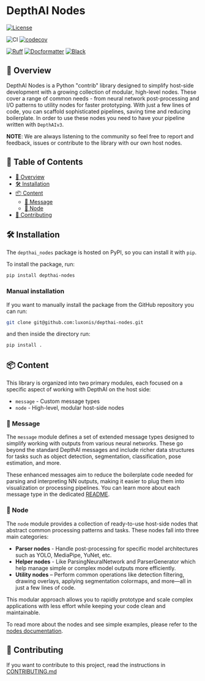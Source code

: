 # DepthAI Nodes

[![License](https://img.shields.io/badge/License-Apache_2.0-blue.svg)](https://opensource.org/licenses/Apache-2.0)

![CI](https://github.com/luxonis/depthai-nodes/actions/workflows/ci.yaml/badge.svg?event=pull_request)
[![codecov](https://codecov.io/gh/luxonis/depthai-nodes/graph/badge.svg?token=ZG493MZ07B)](https://codecov.io/gh/luxonis/depthai-nodes)

[![Ruff](https://img.shields.io/endpoint?url=https://raw.githubusercontent.com/astral-sh/ruff/main/assets/badge/v2.json)](https://github.com/astral-sh/ruff)
[![Docformatter](https://img.shields.io/badge/%20formatter-docformatter-fedcba.svg)](https://github.com/PyCQA/docformatter)
[![Black](https://img.shields.io/badge/code%20style-black-000000.svg)](https://github.com/psf/black)

## 🌟 Overview

DepthAI Nodes is a Python "contrib" library designed to simplify host-side development with a growing collection of modular, high-level nodes. These cover a range of common needs - from neural network post-processing and I/O patterns to utility nodes for faster prototyping. With just a few lines of code, you can scaffold sophisticated pipelines, saving time and reducing boilerplate. In order to use these nodes you need to have your pipeline written with `DepthAIv3`.

**NOTE**:
We are always listening to the community so feel free to report and feedback, issues or contribute to the library with our own host nodes.

## 📜 Table of Contents

- [🌟 Overview](#overview)
- [🛠️ Installation](#-installation)
- [📦 Content](#-content)
  - [📨 Message](#-message)
  - [🧩 Node](#-node)
- [🤝 Contributing](#-contributing)

## 🛠️ Installation

The `depthai_nodes` package is hosted on PyPI, so you can install it with `pip`.

To install the package, run:

```bash
pip install depthai-nodes
```

### Manual installation

If you want to manually install the package from the GitHub repository you can run:

```bash
git clone git@github.com:luxonis/depthai-nodes.git
```

and then inside the directory run:

```bash
pip install .
```

## 📦 Content

This library is organized into two primary modules, each focused on a specific aspect of working with DepthAI on the host side:

- `message` - Custom message types
- `node` - High-level, modular host-side nodes

### 📨 Message

The `message` module defines a set of extended message types designed to simplify working with outputs from various neural networks. These go beyond the standard DepthAI messages and include richer data structures for tasks such as object detection, segmentation, classification, pose estimation, and more.

These enhanced messages aim to reduce the boilerplate code needed for parsing and interpreting NN outputs, making it easier to plug them into visualization or processing pipelines. You can learn more about each message type in the dedicated [README](./depthai_nodes/message/README.md).

### 🧩 Node

The `node` module provides a collection of ready-to-use host-side nodes that abstract common processing patterns and tasks. These nodes fall into three main categories:

- **Parser nodes** - Handle post-processing for specific model architectures such as YOLO, MediaPipe, YuNet, etc.
- **Helper nodes** - Like ParsingNeuralNetwork and ParserGenerator which help manage simple or complex model outputs more efficiently.
- **Utility nodes** – Perform common operations like detection filtering, drawing overlays, applying segmentation colormaps, and more—all in just a few lines of code.

This modular approach allows you to rapidly prototype and scale complex applications with less effort while keeping your code clean and maintainable.

To read more about the nodes and see simple examples, please refer to the [nodes documentation](./depthai_nodes/node/README.md).

## 🤝 Contributing

If you want to contribute to this project, read the instructions in [CONTRIBUTING.md](./CONTRIBUTING.md)
